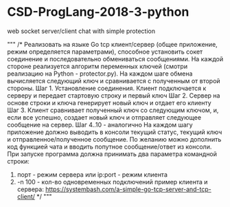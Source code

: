 # CSD-ProgLang-2018-3-python
web socket server/client chat with simple protection

"""
/* Реализовать на языке Go tcp клиент/сервер (общее приложение, режим определяется параметрами), способное установить
сокет соединение и последовательно обмениваться сообщениями. На каждой стороне реализуется алгоритм переменных ключей
(смотри реализацию на Python - protector.py). На каждом шаге обмена вычисляется следующий ключ и сравнивается с
полученным от второй стороны.
Шаг 1. Установление соединения. Клиент подключается к серверу и передает стартовую строку и первый ключ
Шаг 2. Сервер на основе строки и ключа генерирует новый ключ и отдает его клиенту
Шаг 3. Клиент сравнивает полученный ключ со следующим ключом, и, если все успешно, создает новый ключ и отправляет
следующее сообщение на сервер.
Шаг 4..10 - аналогично
На каждом шагу приложение должно выводить в консоли текущий статус, текущий ключ и отправленное/полученное сообщение.
По желанию можно дополнить код функцией чата и вводить попутное сообщение/ответ из консоли.
 При запуске программа должна принимать два параметра командной строки:
 1) порт - режим сервера или ip:port - режим клиента
 2) -n 100 - кол-во одновременных подключений
пример клиента и сервера: https://systembash.com/a-simple-go-tcp-server-and-tcp-client/
*/
"""
